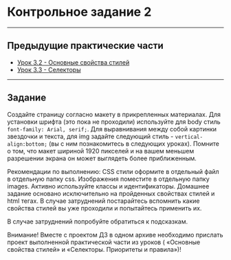 # Контрольное задание 2

___

## Предыдущие практические части

- [Урок 3.2 - Основные свойства стилей](https://github.com/vin-ig/frontend-3_2_base)
- [Урок 3.3 - Селекторы](https://github.com/vin-ig/frontend-3_3_selectors)
___

## Задание

Создайте страницу согласно макету в прикрепленных материалах. Для установки шрифта (это пока не проходили) используйте
для body стиль `font-family: Arial, serif;`. Для выравнивания между собой картинки звездочки и текста, для img задайте
следующий стиль - `vertical-align:bottom;` (вы с ним познакомитесь в следующих уроках). Помните о том, что макет шириной
1920 пикселей и на вашем меньшем разрешении экрана он может выглядеть более приближенным.

Рекомендации по выполнению: CSS стили оформите в отдельный файл в отдельную папку css. Изображения поместите в отдельную
папку images. Активно используйте классы и идентификаторы. Домашнее задание основано исключительно на пройденных
свойствах стилей и html тегах. В случае затруднений постарайтесь вспомнить какие свойства стилей вы уже проходили и
попытайтесь применить их.

В случае затруднений попробуйте обратиться к подсказкам.

Внимание! Вместе с проектом ДЗ в одном архиве необходимо прислать проект выполненной практической части из уроков (
«Основные свойства стилей» и «Селекторы. Приоритеты и правила»)!